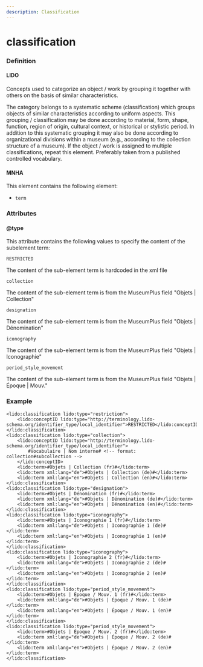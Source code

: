 ```yaml
---
description: Classification
---
```


# classification

### Definition

#### LIDO

Concepts used to categorize an object / work by grouping it together with others on the basis of similar characteristics.

The category belongs to a systematic scheme \(classification\) which groups objects of similar characteristics according to uniform aspects. This grouping / classification may be done according to material, form, shape, function, region of origin, cultural context, or historical or stylistic period. In addition to this systematic grouping it may also be done according to organizational divisions within a museum \(e.g., according to the collection structure of a museum\). If the object / work is assigned to multiple classifications, repeat this element. Preferably taken from a published controlled vocabulary.

#### MNHA

This element contains the following element:

* `term`

### Attributes

#### @type

This attribute contains the following values to specify the content of the subelement term:

`RESTRICTED`

The content of the sub-element term is hardcoded in the xml file

`collection`

The content of the sub-element term is from the MuseumPlus field "Objets \| Collection"

`designation`

The content of the sub-element term is from the MuseumPlus field "Objets \| Dénomination"

`iconography`

The content of the sub-element term is from the MuseumPlus field "Objets \| Iconographie"

`period_style_movement`

The content of the sub-element term is from the MuseumPlus field "Objets \| Époque \| Mouv."

### Example

```markup
<lido:classification lido:type="restriction">
    <lido:conceptID lido:type="http://terminology.lido-schema.org/identifier_type/local_identifier">RESTRICTED</lido:conceptID>
</lido:classification>
<lido:classification lido:type="collection">
    <lido:conceptID lido:type="http://terminology.lido-schema.org/identifier_type/local_identifier">
        #Vocabulaire | Nom interne# <!-- format: collection#subcollection -->
    </lido:conceptID>
    <lido:term>#Objets | Collection (fr)#</lido:term>
    <lido:term xml:lang="de">#Objets | Collection (de)#</lido:term>
    <lido:term xml:lang="en">#Objets | Collection (en)#</lido:term>
</lido:classification>
<lido:classification lido:type="designation">
    <lido:term>#Objets | Dénomination (fr)#</lido:term>
    <lido:term xml:lang="de">#Objets | Dénomination (de)#</lido:term>
    <lido:term xml:lang="en">#Objets | Dénomination (en)#</lido:term>
</lido:classification>
<lido:classification lido:type="iconography">
    <lido:term>#Objets | Iconographie 1 (fr)#</lido:term>
    <lido:term xml:lang="de">#Objets | Iconographie 1 (de)#</lido:term>
    <lido:term xml:lang="en">#Objets | Iconographie 1 (en)#</lido:term>
</lido:classification>
<lido:classification lido:type="iconography">
    <lido:term>#Objets | Iconographie 2 (fr)#</lido:term>
    <lido:term xml:lang="de">#Objets | Iconographie 2 (de)#</lido:term>
    <lido:term xml:lang="en">#Objets | Iconographie 2 (en)#</lido:term>
</lido:classification>
<lido:classification lido:type="period_style_movement">
    <lido:term>#Objets | Époque / Mouv. 1 (fr)#</lido:term>
    <lido:term xml:lang="de">#Objets | Époque / Mouv. 1 (de)#</lido:term>
    <lido:term xml:lang="en">#Objets | Époque / Mouv. 1 (en)#</lido:term>
</lido:classification>
<lido:classification lido:type="period_style_movement">
    <lido:term>#Objets | Époque / Mouv. 2 (fr)#</lido:term>
    <lido:term xml:lang="de">#Objets | Époque / Mouv. 2 (de)#</lido:term>
    <lido:term xml:lang="en">#Objets | Époque / Mouv. 2 (en)#</lido:term>
</lido:classification>
```

